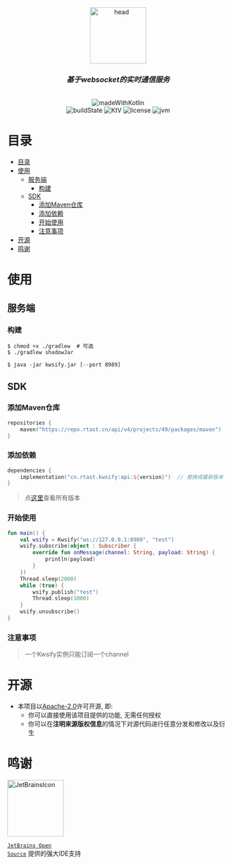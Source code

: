 <div align="center">
  <img src="https://rtakland.github.io/Static/static/kwsify.png" alt="head" width="128">
  <br>
  <h3><em>基于websocket的实时通信服务</em></h3>
  <br>
  <img src="https://rtakland.github.io/Static/static/kotlin/made-with-kotlin.svg" alt="madeWithKotlin">
  <br>
  <img src="https://img.shields.io/github/actions/workflow/status/RTAkland/kwsify/main.yml" alt="buildState">
  <img src="https://img.shields.io/badge/Kotlin-v2.0.21-pink?logo=Kotlin" alt="KtV">
  <img src="https://img.shields.io/badge/LICENSE-Apache2.0-green?logo=apache" alt="license">
  <img src="https://img.shields.io/badge/JVM-1.8+-red?logo=Openjdk&link=https://a.com" alt="jvm">

</div>

# 目录

<!-- TOC -->
* [目录](#目录)
* [使用](#使用)
  * [服务端](#服务端)
    * [构建](#构建)
  * [SDK](#sdk)
    * [添加Maven仓库](#添加maven仓库)
    * [添加依赖](#添加依赖)
    * [开始使用](#开始使用)
    * [注意事项](#注意事项)
* [开源](#开源)
* [鸣谢](#鸣谢)
<!-- TOC -->

# 使用

## 服务端

### 构建

```shell
$ chmod +x ./gradlew  # 可选
$ ./gradlew shadowJar
```

```shell
$ java -jar kwsify.jar [--port 8989]
```

## SDK

### 添加Maven仓库

```kotlin
repositories {
    maven("https://repo.rtast.cn/api/v4/projects/49/packages/maven")
}

```

### 添加依赖

```kotlin
dependencies {
    implementation("cn.rtast.kwsify:api:${version}")  // 替换成最新版本
}
```

> 点[这里](https://repo.rtast.cn/RTAkland/kwsify/-/packages)查看所有版本

### 开始使用

```kotlin
fun main() {
    val wsify = Kwsify("ws://127.0.0.1:8989", "test")
    wsify.subscribe(object : Subscriber {
        override fun onMessage(channel: String, payload: String) {
            println(payload)
        }
    })
    Thread.sleep(2000)
    while (true) {
        wsify.publish("test")
        Thread.sleep(1000)
    }
    wsify.unsubscribe()
}
```

### 注意事项

> 一个Kwsify实例只能订阅一个channel

# 开源

- 本项目以[Apache-2.0](./LICENSE)许可开源, 即:
    - 你可以直接使用该项目提供的功能, 无需任何授权
    - 你可以在**注明来源版权信息**的情况下对源代码进行任意分发和修改以及衍生

# 鸣谢

<div>

<img src="https://resources.jetbrains.com/storage/products/company/brand/logos/jetbrains.png" alt="JetBrainsIcon" width="128">

<a href="https://www.jetbrains.com/opensource/"><code>JetBrains Open Source</code></a> 提供的强大IDE支持

</div>


